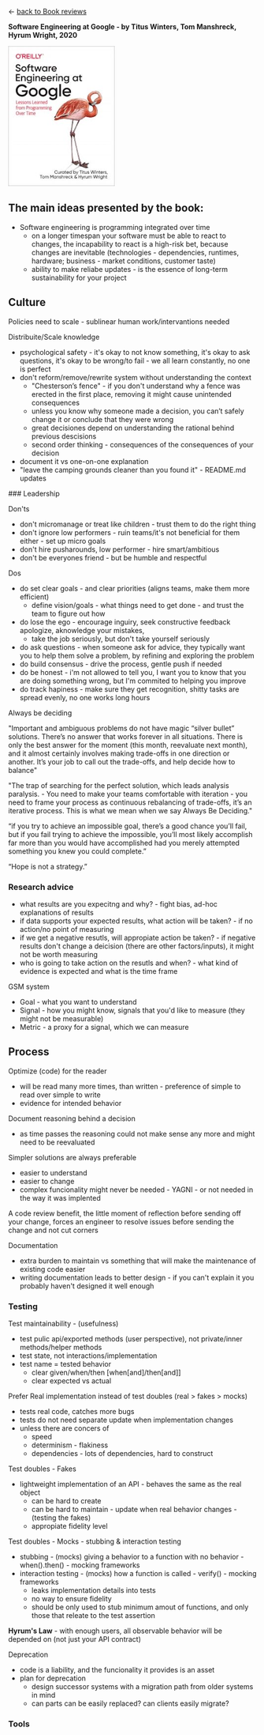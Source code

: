 
&leftarrow; [back to Book reviews](index.md)

**Software Engineering at Google - by Titus Winters, Tom Manshreck, Hyrum Wright, 2020**

![alt text](software_eng_at_google.jpg "Cover")

## The main ideas presented by the book:
- Software engineering is programming integrated over time
  - on a longer timespan your software must be able to react to changes, the incapability to react is a high-risk bet, because changes are inevitable (technologies - dependencies, runtimes, hardware; business - market conditions, customer taste)
  - ability to make reliabe updates - is the essence of long-term sustainability for your project

## Culture

Policies need to scale - sublinear human work/intervantions needed

Distribuite/Scale knowledge
 - psychological safety - it's okay to not know something, it's okay to ask questions, it's okay to be wrong/to fail - we all learn constantly, no one is perfect
 - don't reform/remove/rewrite system without understanding the context 
    - "Chesterson’s fence" - if you don't understand why a fence was erected in the first place, removing it might cause unintended consequences
    - unless you know why someone made a decision, you can’t safely change it or conclude that they were wrong
    - great decisiones depend on understanding the rational behind previous descisions
    - second order thinking - consequences of the consequences of your decision
 - document it vs one-on-one explanation
 - "leave the camping grounds cleaner than you found it" - README.md updates

### Leadership

Don'ts
- don't micromanage or treat like children - trust them to do the right thing
- don't ignore low performers - ruin teams/it's not beneficial for them either - set up micro goals
- don't hire pusharounds, low performer - hire smart/ambitious
- don't be everyones friend - but be humble and respectful

Dos
- do set clear goals - and clear priorities (aligns teams, make them more efficient)
  - define vision/goals - what things need to get done - and trust the team to figure out how
- do lose the ego - encourage inguiry, seek constructive feedback apologize, aknowledge your mistakes,
    - take the job seriously, but don't take yourself seriously
- do ask questions - when someone ask for advice, they typically want you to help them solve a problem, by refining and exploring the problem
- do build consensus - drive the process, gentle push if needed
- do be honest - i'm not allowed to tell you, I want you to know that you are doing something wrong, but I'm commited to helping you improve
- do track hapiness - make sure they get recognition, shitty tasks are spread evenly, no one works long hours

Always be deciding

"Important and ambiguous problems do not have magic “silver bullet” solutions. There’s no answer that works forever in all situations. There is only the best answer for the moment (this month, reevaluate next month), and it almost certainly involves making trade-offs in one direction or another. It’s your job to call out the trade-offs, and help decide how to balance"

"The trap of searching for the perfect solution, which leads analysis paralysis. - You need to make your teams comfortable with iteration - you need to frame your process as continuous rebalancing of trade-offs, it’s an iterative process. This is what we mean when we say Always Be Deciding."

“if you try to achieve an impossible goal, there’s a good chance you’ll fail, but if you fail trying to achieve the impossible, you’ll most likely accomplish far more than you would have accomplished had you merely attempted something you knew you could complete.”

“Hope is not a strategy.”

### Research advice
 - what results are you expecitng and why? - fight bias, ad-hoc explanations of results
 - if data supports your expected results, what action will be taken? - if no action/no point of measuring
 - if we get a negative resutls, will appropiate action be taken? - if negative results don't change a deicision (there are other factors/inputs), it might not be worth measuring
 - who is going to take action on the resutls and when? - what kind of evidence is expected and what is the time frame

GSM system
 - Goal - what you want to understand 
 - Signal - how you might know, signals that you'd like to measure (they might not be measurable)
 - Metric - a proxy for a signal, which we can measure


## Process

Optimize (code) for the reader 
  - will be read many more times, than written - preference of simple to read over simple to write
  - evidence for intended behavior
  
Document reasoning behind a decision 
  - as time passes the reasoning could not make sense any more and might need to be reevaluated 
  
Simpler solutions are always preferable
  - easier to understand
  - easier to change
  - complex funcionality might never be needed - YAGNI - or not needed in the way it was implented

A code review benefit, the little moment of reflection before sending off your change, forces an engineer to resolve issues before sending the change and not cut corners

Documentation
  - extra burden to maintain vs something that will make the maintenance of existing code easier
  - writing documentation leads to better design - if you can't explain it you probably haven't designed it well enough

### Testing
Test maintainability - (usefulness)
  - test pulic api/exported methods (user perspective), not private/inner methods/helper methods
  - test state, not interactions/implementation
  - test name = tested behavior
    - clear given/when/then [when[and]/then[and]]
    - clear expected vs actual
    
Prefer Real implementation instead of test doubles (real > fakes > mocks)
  - tests real code, catches more bugs
  - tests do not need separate update when implementation changes
  - unless there are concers of
    - speed
    - determinism - flakiness
    - dependencies - lots of dependencies, hard to construct

Test doubles - Fakes
  - lightweight implementation of an API - behaves the same as the real object
    - can be hard to create
    - can be hard to maintain - update when real behavior changes - (testing the fakes) 
    - appropiate fidelity level
  
Test doubles - Mocks - stubbing & interaction testing
  - stubbing - (mocks) giving a behavior to a function with no behavior - when().then() - mocking frameworks
  - interaction testing - (mocks) how a function is called - verify() - mocking frameworks
    - leaks implementation details into tests
    - no way to ensure fidelity
    - should be only used to stub minimum amout of functions, and only those that releate to the test assertion

**Hyrum's Law** - with enough users, all observable behavior will be depended on (not just your API contract)

Deprecation
  - code is a liability, and the funcionality it provides is an asset
  - plan for deprecation
    - design successor systems with a migration path from older systems in mind
    - can parts can be easily replaced? can clients easily migrate?

### Tools
